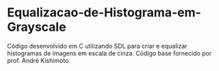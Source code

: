 # Equalizacao-de-Histograma-em-Grayscale
Código desenvolvido em C utilizando SDL para criar e equalizar histogramas de imagens em escala de cinza. Código base fornecido por prof. André Kishimoto.
